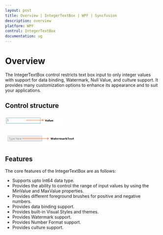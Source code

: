 ```yaml
---
layout: post
title: Overview | IntegerTextBox | WPF | Syncfusion
description: overview
platform: WPF
control: IntegerTextBox 
documentation: ug
---
```


# Overview

The IntegerTextBox control restricts text box input to only integer values with support for data binding, Watermark, Null Value, and culture support. It provides many customization options to enhance its appearance and to suit your applications.

## Control structure

![wpf integer text box control](Getting-Started_images/Getting-Started_img1.png)

![wpf integer text box water mark text](Getting-Started_images/Getting-Started_img2.png)

## Features

The core features of the IntegerTextBox are as follows:

* Supports upto Int64 data type.
* Provides the ability to control the range of input values by using the MinValue and MaxValue properties.
* Provides different foreground brushes for positive and negative numbers.
* Provides data binding support.
* Provides built-in Visual Styles and themes.
* Provides Watermark support.
* Provides Number Format support. 
* Provides culture support.



